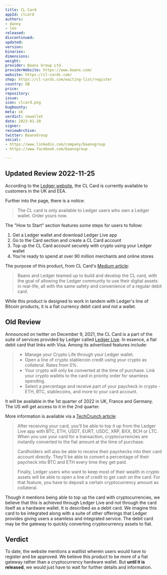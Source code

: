 ```yaml
---
title: CL Card
appId: clcard
authors:
- danny
- leo
released: 
discontinued: 
updated: 
version: 
binaries: 
dimensions: 
weight: 
provider: Baanx Group Ltd.
providerWebsite: https://www.baanx.com/
website: https://cl-cards.com/
shop: https://cl-cards.com/waiting-list/register
country: GB
price: 
repository: 
issue: 
icon: clcard.png
bugbounty: 
meta: ok
verdict: nowallet
date: 2023-01-20
signer: 
reviewArchive: 
twitter: BaanxGroup
social:
- https://www.linkedin.com/company/baanxgroup
- https://www.facebook.com/baanxgroup

---
```


## Updated Review 2022-11-25

According to the [Ledger website](https://www.ledger.com/cl-card#ledger-product), the CL Card is currently available to customers in the UK and EEA.

Further into the page, there is a notice:

> The CL card is only available to Ledger users who own a Ledger wallet. Order yours now.

The "How to Start" section features some steps for users to follow:

> 
1. Get a Ledger wallet and download Ledger Live app
2. Go to the Card section and create a CL Card account
3. Top up the CL Card account securely with crypto using your Ledger wallet
4. You’re ready to spend at over 90 million merchants and online stores

The purpose of this product, from CL Card's [Medium article](https://medium.com/@cryptolifeCL/why-your-card-is-powered-by-ledger-195e3feb8e45):

> Baanx and Ledger teamed up to build and develop the CL card, with the goal of allowing the Ledger community to use their digital assets in real-life, all with the same safety and convenience of a regular debit card.

While this product is designed to work in tandem with Ledger's line of Bitcoin
products, it is a fiat currency debit card and not a wallet.

## Old Review

Announced on twitter on December 9, 2021, the CL Card is a part of the suite of services provided by Ledger called [Ledger Live](https://www.ledger.com/ledger-live). In essence, a fiat debit card that links with Visa. Among its advertised features include:

> - Manage your Crypto Life through your Ledger wallet.
> - Open a line of crypto stablecoin credit using your crypto as collateral. Rates from 0%.
> - Your crypto will only be converted at the time of purchase. Link your crypto wallets to the card in priority order for seamless spending.
> - Select a percentage and receive part of your paycheck in crypto - ETH, BTC, stablecoins, and more  to your card account.

It will be available in the 1st quarter of 2022 in UK, France and Germany. The US will get access to it in the 2nd quarter. 

More information is available via a [TechCrunch article](https://techcrunch.com/2021/12/09/ledger-to-launch-crypto-debit-card/):

> After receiving your card, you’ll be able to top it up from the Ledger Live app with BTC, ETH, USDT, EURT, USDC, XRP, BXX, BCH or LTC. When you use your card for a transaction, cryptocurrencies are instantly converted to the fiat amount at the time of purchase.
>
> Cardholders will also be able to receive their paychecks into their card account directly. They’ll be able to convert a percentage of their paycheck into BTC and ETH every time they get paid.
>
> Finally, Ledger users who want to keep most of their wealth in crypto assets will be able to open a line of credit to get cash on the card. For that feature, you have to deposit a certain cryptocurrency amount as collateral.

Though it mentions being able to top up the card with cryptocurrencies, we believe that this is achieved through Ledger Live and not through the card itself as a hardware wallet. It is described as a debit card. We imagine this card to be integrated along with a suite of other offerings that Ledger provides giving users a seamless and integrated service. The debit card may be the gateway to quickly converting cryptocurrency assets to fiat. 

## Verdict

To date, the website mentions a waitlist wherein users would have to register and be approved. We believe this product to be more of a fiat gateway rather than a cryptocurrency hardware wallet. But **until it is released**, we would just have to wait for further details and information.